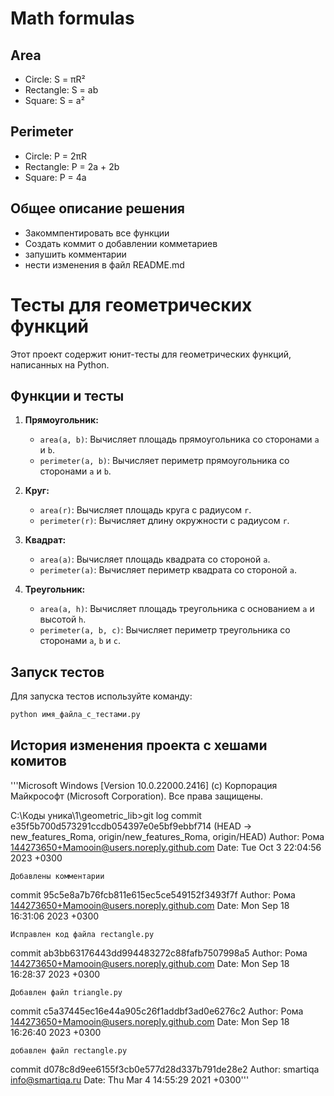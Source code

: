 # Math formulas
## Area
- Circle: S = πR²
- Rectangle: S = ab
- Square: S = a²

## Perimeter
- Circle: P = 2πR
- Rectangle: P = 2a + 2b
- Square: P = 4a

## Общее описание решения
- Закоммпентировать все функции
- Создать коммит о добавлении комметариев
- запушить комментарии
- нести изменения в файл README.md

# Тесты для геометрических функций

Этот проект содержит юнит-тесты для геометрических функций, написанных на Python. 

## Функции и тесты

1. **Прямоугольник:**
    - `area(a, b)`: Вычисляет площадь прямоугольника со сторонами `a` и `b`.
    - `perimeter(a, b)`: Вычисляет периметр прямоугольника со сторонами `a` и `b`.

2. **Круг:**
    - `area(r)`: Вычисляет площадь круга с радиусом `r`.
    - `perimeter(r)`: Вычисляет длину окружности с радиусом `r`.

3. **Квадрат:**
    - `area(a)`: Вычисляет площадь квадрата со стороной `a`.
    - `perimeter(a)`: Вычисляет периметр квадрата со стороной `a`.

4. **Треугольник:**
    - `area(a, h)`: Вычисляет площадь треугольника с основанием `a` и высотой `h`.
    - `perimeter(a, b, c)`: Вычисляет периметр треугольника со сторонами `a`, `b` и `c`.

## Запуск тестов

Для запуска тестов используйте команду:

```bash
python имя_файла_с_тестами.py
```

## История изменения проекта с хешами комитов 
'''Microsoft Windows [Version 10.0.22000.2416]
(c) Корпорация Майкрософт (Microsoft Corporation). Все права защищены.

C:\Коды уника\1\geometric_lib>git log
commit e35f5b700d573291ccdb054397e0e5bf9ebbf714 (HEAD -> new_features_Roma, origin/new_features_Roma, origin/HEAD)
Author: Рома <144273650+Mamooin@users.noreply.github.com>
Date:   Tue Oct 3 22:04:56 2023 +0300

    Добавлены комментарии

commit 95c5e8a7b76fcb811e615ec5ce549152f3493f7f
Author: Рома <144273650+Mamooin@users.noreply.github.com>
Date:   Mon Sep 18 16:31:06 2023 +0300

    Исправлен код файла rectangle.py

commit ab3bb63176443dd994483272c88fafb7507998a5
Author: Рома <144273650+Mamooin@users.noreply.github.com>
Date:   Mon Sep 18 16:28:37 2023 +0300

    Добавлен файл triangle.py

commit c5a37445ec16e44a905c26f1addbf3ad0e6276c2
Author: Рома <144273650+Mamooin@users.noreply.github.com>
Date:   Mon Sep 18 16:26:40 2023 +0300

    добавлен файл rectangle.py

commit d078c8d9ee6155f3cb0e577d28d337b791de28e2
Author: smartiqa <info@smartiqa.ru>
Date:   Thu Mar 4 14:55:29 2021 +0300'''

